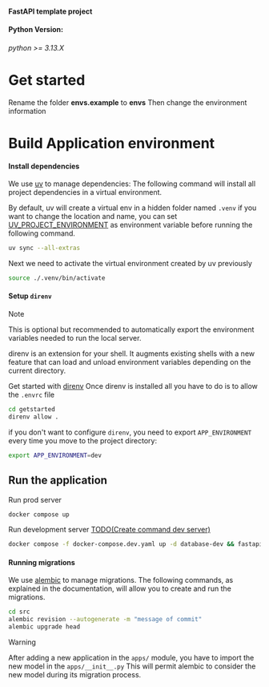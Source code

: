 #### FastAPI template project

#### Python Version:

###### *_python >= 3.13.X_*

# Get started

Rename the folder **envs.example** to **envs** Then change the environment
information

# Build Application environment

#### Install dependencies

We use
[uv](https://docs.astral.sh/uv/getting-started/installation/#standalone-installer) to
manage dependencies: The following command will install all project dependencies in a
virtual environment.

By default, uv will create a virtual env in a hidden folder named `.venv` if you want to
change the location and name, you can set
[UV_PROJECT_ENVIRONMENT](https://docs.astral.sh/uv/concepts/projects/config/#project-environment-path)
as environment variable before running the following command.

```bash
uv sync --all-extras
```

Next we need to activate the virtual environment created by uv previously

```bash
source ./.venv/bin/activate
```

#### Setup `direnv`

> [!NOTE]
>
> This is optional but recommended to automatically export the environment variables
> needed to run the local server.
>
> direnv is an extension for your shell. It augments existing shells with a new feature
> that can load and unload environment variables depending on the current directory.

Get started with [direnv](https://direnv.net/#getting-started) Once direnv is installed
all you have to do is to allow the `.envrc` file

```bash
cd getstarted
direnv allow .
```

if you don't want to configure `direnv`, you need to export `APP_ENVIRONMENT` every time
you move to the project directory:

```bash
export APP_ENVIRONMENT=dev
```

## Run the application

Run prod server

```bash
docker compose up
```

Run development server
[TODO(Create command dev server)](https://github.com/meschac38700/fastapi_getstarted/issues/6)

```bash
docker compose -f docker-compose.dev.yaml up -d database-dev && fastapi dev src/main.py
```

#### Running migrations

We use [alembic](https://alembic.sqlalchemy.org/en/latest/tutorial.html) to manage
migrations. The following commands, as explained in the documentation, will allow you to
create and run the migrations.

```bash
cd src
alembic revision --autogenerate -m "message of commit"
alembic upgrade head
```

> [!WARNING]
> After adding a new application in the `apps/` module,
> you have to import the new model in the `apps/__init__.py`
> This will permit alembic to consider the new model during its migration process.

